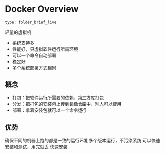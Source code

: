 # Docker Overview
 
```ccard
type: folder_brief_live
```
 
轻量的虚拟机
- 系统支持多
- 性能好，只虚拟软件运行所需环境
- 可以一个命令自动部署
- 稳定好
- 多个系统部署方式相同

## 概念
- 打包：把软件运行所需要的依赖、第三方库打包
- 分发：把打包的安装包上传到镜像仓库中，别人可以使用
- 部署：拿着安装包就可以一个命令运行

## 优势
确保不同的机器上跑的都是一致的运行环境
多个版本运行，不污染系统
可以快速安装和测试，用完就丢
快速安装
